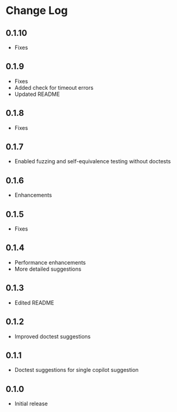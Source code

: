 # Change Log

## 0.1.10
- Fixes

## 0.1.9
- Fixes
- Added check for timeout errors
- Updated README

## 0.1.8
- Fixes

## 0.1.7
- Enabled fuzzing and self-equivalence testing without doctests

## 0.1.6
- Enhancements

## 0.1.5
- Fixes

## 0.1.4
- Performance enhancements
- More detailed suggestions

## 0.1.3
- Edited README

## 0.1.2
- Improved doctest suggestions

## 0.1.1
- Doctest suggestions for single copilot suggestion

## 0.1.0
- Initial release
